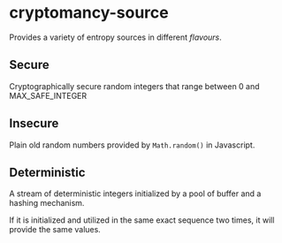 # cryptomancy-source

Provides a variety of entropy sources in different _flavours_.

## Secure

Cryptographically secure random integers that range between 0 and MAX_SAFE_INTEGER

## Insecure

Plain old random numbers provided by `Math.random()` in Javascript.

## Deterministic

A stream of deterministic integers initialized by a pool of buffer and a hashing mechanism.

If it is initialized and utilized in the same exact sequence two times, it will provide the same values.


